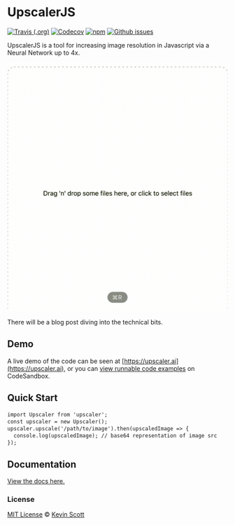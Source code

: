 # UpscalerJS

<a target="_blank" href="https://travis-ci.org/github/thekevinscott/UpscalerJS"><img alt="Travis (.org)" src="https://img.shields.io/travis/thekevinscott/upscalerjs"></a>
<a target="_blank" href="https://codecov.io/gh/thekevinscott/upscalerjs"><img alt="Codecov" src="https://img.shields.io/codecov/c/github/thekevinscott/upscalerjs"></a>
<a target="_blank" href="https://www.npmjs.com/package/upscaler"><img alt="npm" src="https://img.shields.io/npm/dw/upscalerjs"></a>
<a target="_blank" href="https://github.com/thekevinscott/UpscalerJS/issues"><img alt="Github issues" src="https://img.shields.io/github/issues/thekevinscott/upscalerjs"></a>

UpscalerJS is a tool for increasing image resolution in Javascript via a Neural Network up to 4x.

![Demo](assets/demo.gif)

There will be a blog post diving into the technical bits.

## Demo

A live demo of the code can be seen at [https://upscaler.ai](https://upscaler.ai), or you can [view runnable code examples](https://github.com/thekevinscott/UpscalerJS/tree/master/examples) on CodeSandbox.

## Quick Start

```
import Upscaler from 'upscaler';
const upscaler = new Upscaler();
upscaler.upscale('/path/to/image').then(upscaledImage => {
  console.log(upscaledImage); // base64 representation of image src
});
```

## Documentation

[View the docs here.](https://thekevinscott.github.io/UpscalerJS/)

### License

[MIT License](https://oss.ninja/mit/developit/) © [Kevin Scott](https://thekevinscott.com)

